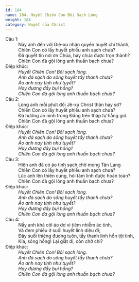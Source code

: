 ```yaml
---
id: 184
name: 184. Huyết Chiên Con Bôi Sạch Lòng
weight: 184
category: Huyết của Christ
---
```

<dl><dt>Câu 1:</dt><dd data-verse="1">Này anh đến với Giê-xu nhận quyền huyết chí thánh, <br/>Chiên Con có lấy huyết phiếu anh sạch chưa? <br/>Ðã quyết tin nơi ơn Chúa, hay chưa được trọn thành? <br/>Chiên Con đà gội lòng anh thuần bạch chưa? </dd><dt>Điệp khúc:</dt><dd data-chorus="1"><em>Huyết Chiên Con! Bôi sạch lòng. <br/>Anh đà sạch do sông huyết tẩy thanh chưa? <br/>Áo anh nay tinh như tuyết? <br/>Hay đương đầy bụi hồng? <br/>Chiên Con đà gội lòng anh thuần bạch chưa? </em></dd><dt>Câu 2:</dt><dd data-verse="2">Lòng anh mỗi phút đối Jê-xu Christ thân hay sơ? <br/>Chiên Con có lấy huyết phiếu anh sạch chưa? <br/>Ðã hưởng an ninh trong Ðấng trên thập tự hằng giờ. <br/>Chiên Con đà gội lòng anh thuần bạch chưa? </dd><dt>Điệp khúc:</dt><dd data-chorus="1"><em>Huyết Chiên Con! Bôi sạch lòng. <br/>Anh đà sạch do sông huyết tẩy thanh chưa? <br/>Áo anh nay tinh như tuyết? <br/>Hay đương đầy bụi hồng? <br/>Chiên Con đà gội lòng anh thuần bạch chưa? </em></dd><dt>Câu 3:</dt><dd data-verse="3">Hiện anh đã có áo tinh sạch chờ mong Tân Lang <br/>Chiên Con có lấy huyết phiếu anh sạch chưa? <br/>Lúc anh lên thiên cung, hỏi tâm linh được hoàn toàn? <br/>Chiên Con đà gội lòng anh thuần bạch chưa? </dd><dt>Điệp khúc:</dt><dd data-chorus="1"><em>Huyết Chiên Con! Bôi sạch lòng. <br/>Anh đà sạch do sông huyết tẩy thanh chưa? <br/>Áo anh nay tinh như tuyết? <br/>Hay đương đầy bụi hồng? <br/>Chiên Con đà gội lòng anh thuần bạch chưa? </em></dd><dt>Câu 4:</dt><dd data-verse="4">Nầy anh khá cởi áo dơ vì tiêm nhiễm ác tính, <br/>Và đem phiếu ở suối huyết linh diệu đi; <br/>Ðây suối thiêng đương tuôn, tẩy thanh linh hồn tội tình, <br/>Kia, sông hồng! Lại giặt đi, còn chờ chi? </dd><dt>Điệp khúc:</dt><dd data-chorus="1"><em>Huyết Chiên Con! Bôi sạch lòng. <br/>Anh đà sạch do sông huyết tẩy thanh chưa? <br/>Áo anh nay tinh như tuyết? <br/>Hay đương đầy bụi hồng? <br/>Chiên Con đà gội lòng anh thuần bạch chưa? </em></dd></dl>
